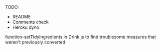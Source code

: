 TODO:
- README
- Comments check
- Heroku dyno



function-setTidyIngredients in Drink.js to find troublesome measures that weren't previously converted